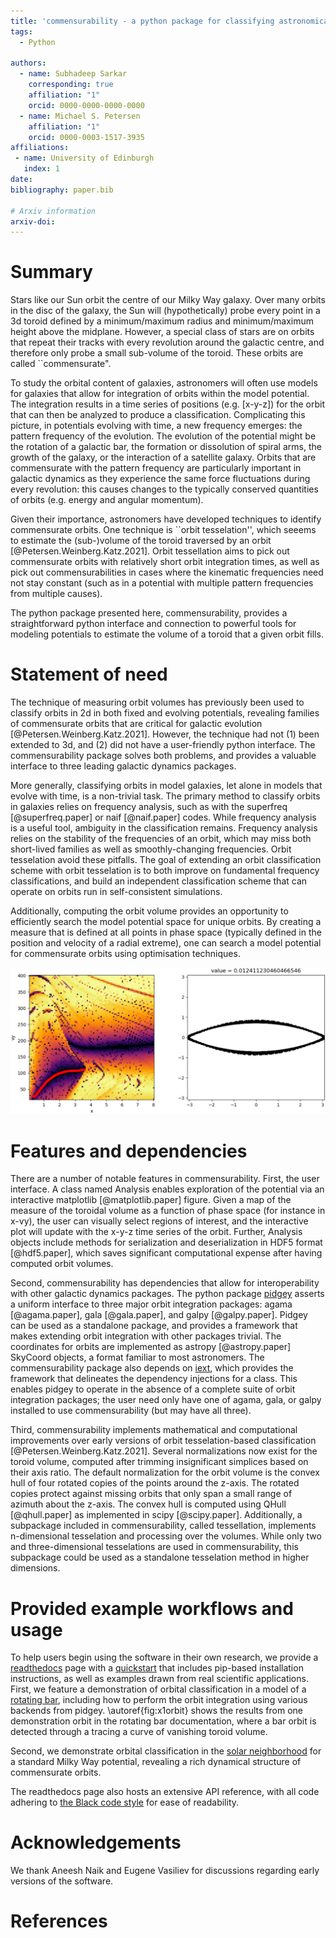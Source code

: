 ```yaml
---
title: 'commensurability - a python package for classifying astronomical orbits based on their toroid volume'
tags:
  - Python

authors:
  - name: Subhadeep Sarkar
    corresponding: true
    affiliation: "1"
    orcid: 0000-0000-0000-0000
  - name: Michael S. Petersen
    affiliation: "1"
    orcid: 0000-0003-1517-3935
affiliations:
 - name: University of Edinburgh
   index: 1
date: 
bibliography: paper.bib

# Arxiv information
arxiv-doi: 
---
```


# Summary

Stars like our Sun orbit the centre of our Milky Way galaxy. Over many orbits in the disc of the galaxy, the Sun will (hypothetically) probe every point in a 3d toroid defined by a minimum/maximum radius and minimum/maximum height above the midplane. However, a special class of stars are on orbits that repeat their tracks with every revolution around the galactic centre, and therefore only probe a small sub-volume of the toroid. These orbits are called ``commensurate". 

To study the orbital content of galaxies, astronomers will often use models for galaxies that allow for integration of orbits within the model potential. The integration results in a time series of positions (e.g. \[x-y-z\]) for the orbit that can then be analyzed to produce a classification. Complicating this picture, in potentials evolving with time, a new frequency emerges: the pattern frequency of the evolution. The evolution of the potential might be the rotation of a galactic bar, the formation or dissolution of spiral arms, the growth of the galaxy, or the interaction of a satellite galaxy. Orbits that are commensurate with the pattern frequency are particularly important in galactic dynamics as they experience the same force fluctuations during every revolution: this causes changes to the typically conserved quantities of orbits (e.g. energy and angular momentum).

Given their importance, astronomers have developed techniques to identify commensurate orbits. One technique is ``orbit tesselation'', which seeems to estimate the (sub-)volume of the toroid traversed by an orbit [@Petersen.Weinberg.Katz.2021]. Orbit tessellation aims to pick out commensurate orbits with relatively short orbit integration times, as well as pick out commensurabilities in cases where the kinematic frequencies need not stay constant (such as in a potential with multiple pattern frequencies from multiple causes).

The python package presented here, commensurability, provides a straightforward python interface and connection to powerful tools for modeling potentials to estimate the volume of a toroid that a given orbit fills. 


# Statement of need

The technique of measuring orbit volumes has previously been used to classify orbits in 2d in both fixed and evolving potentials, revealing families of commensurate orbits that are critical for galactic evolution [@Petersen.Weinberg.Katz.2021]. However, the technique had not (1) been extended to 3d, and (2) did not have a user-friendly python interface. The commensurability package solves both problems, and provides a valuable interface to three leading galactic dynamics packages.

More generally, classifying orbits in model galaxies, let alone in models that evolve with time, is a non-trivial task. The primary method to classify orbits in galaxies relies on frequency analysis, such as with the superfreq [@superfreq.paper] or naif [@naif.paper] codes. While frequency analysis is a useful tool, ambiguity in the classification remains. Frequency analysis relies on the stability of the frequencies of an orbit, which may miss both short-lived families as well as smoothly-changing frequencies. Orbit tesselation avoid these pitfalls. The goal of extending an orbit classification scheme with orbit tesselation is to both improve on fundamental frequency classifications, and build an independent classification scheme that can operate on orbits run in self-consistent simulations.

Additionally, computing the orbit volume provides an opportunity to efficiently search the model potential space for unique orbits. By creating a measure that is defined at all points in phase space (typically defined in the position and velocity of a radial extreme), one can search a model potential for commensurate orbits using optimisation techniques.

 ![An example diagnostic from commensurability, where an orbit is selected from a map of toroid volumes (left panel). In the map, orbits with small volumes are dark colored. The ``tracks'', including the curve highlighted in red, are families of orbits. The orbits are all in the frame of a rotating bar; the shape traced by this particular orbit in x-y position space (right panel) is a characteristic bar orbit, drawn from a point on the red curve. \label{fig:x1orbit}](figures/track_eye.png)

# Features and dependencies

There are a number of notable features in commensurability. First, the user interface. A class named Analysis enables exploration of the potential via an interactive matplotlib [@matplotlib.paper] figure. Given a map of the measure of the toroidal volume as a function of phase space (for instance in x-vy), the user can visually select regions of interest, and the interactive plot will update with the x-y-z time series of the orbit. Further, Analysis objects include methods for serialization and deserialization in HDF5 format [@hdf5.paper], which saves significant computational expense after having computed orbit volumes. 

Second, commensurability has dependencies that allow for interoperability with other galactic dynamics packages. The python package [pidgey](https://github.com/ilikecubesnstuff/pidgey) asserts a uniform interface to three major orbit integration packages: agama [@agama.paper], gala [@gala.paper], and galpy [@galpy.paper]. Pidgey can be used as a standalone package, and provides a framework that makes extending orbit integration with other packages trivial.  The coordinates for orbits are implemented as astropy [@astropy.paper] SkyCoord objects, a format familiar to most astronomers. The commensurability package also depends on [iext](https://github.com/ilikecubesnstuff/iext), which provides the framework that delineates the dependency injections for a class. This enables pidgey to operate in the absence of a complete suite of orbit integration packages; the user need only have one of agama, gala, or galpy installed to use commensurability (but may have all three).

Third, commensurability implements mathematical and computational improvements over early versions of orbit tesselation-based classification [@Petersen.Weinberg.Katz.2021]. Several normalizations now exist for the toroid volume, computed after trimming insignificant simplices based on their axis ratio. The default normalization for the orbit volume is the convex hull of four rotated copies of the points around the z-axis. The rotated copies protect against missing orbits that only span a small range of azimuth about the z-axis. The convex hull is computed using QHull [@qhull.paper] as implemented in scipy [@scipy.paper]. Additionally, a subpackage included in commensurability, called tessellation, implements n-dimensional tesselation and processing over the volumes. While only two and three-dimensional tesselations are used in commensurability, this subpackage could be used as a standalone tesselation method in higher dimensions.


# Provided example workflows and usage

To help users begin using the software in their own research, we provide a [readthedocs](https://commensurability.readthedocs.io) page with a [quickstart](https://commensurability.readthedocs.io/en/latest/quickstart/) that includes pip-based installation instructions, as well as examples drawn from real scientific applications. First, we feature a demonstration of orbital classification in a model of a [rotating bar](https://commensurability.readthedocs.io/en/latest/tessellation/usage/analysis/rotating_bar/), including how to perform the orbit integration using various backends from pidgey. \autoref{fig:x1orbit} shows the results from one demonstration orbit in the rotating bar documentation, where a bar orbit is detected through a tracing a curve of vanishing toroid volume.

Second, we demonstrate orbital classification in the [solar neighborhood](https://commensurability.readthedocs.io/en/latest/tessellation/usage/analysis/solar_neighborhood/) for a standard Milky Way potential, revealing a rich dynamical structure of commensurate orbits. 

The readthedocs page also hosts an extensive API reference, with all code adhering to [the Black code style](https://black.readthedocs.io/en/stable/the_black_code_style/current_style.html) for ease of readability.


# Acknowledgements

We thank Aneesh Naik and Eugene Vasiliev for discussions regarding early versions of the software.

# References